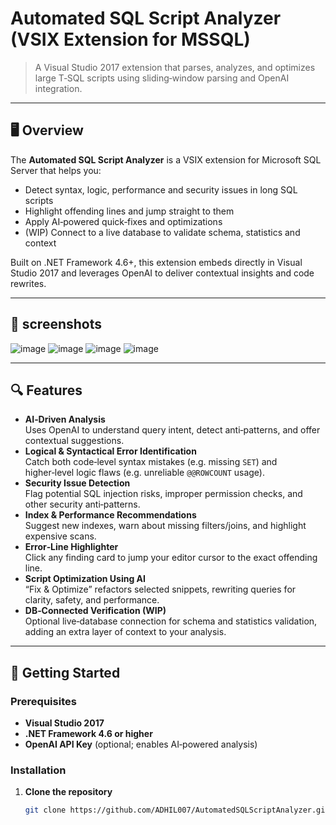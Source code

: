 # Automated SQL Script Analyzer (VSIX Extension for MSSQL)

> A Visual Studio 2017 extension that parses, analyzes, and optimizes large T‑SQL scripts using sliding‑window parsing and OpenAI integration.

---

## 🖥️ Overview

The **Automated SQL Script Analyzer** is a VSIX extension for Microsoft SQL Server that helps you:

- Detect syntax, logic, performance and security issues in long SQL scripts  
- Highlight offending lines and jump straight to them  
- Apply AI‑powered quick‑fixes and optimizations  
- (WIP) Connect to a live database to validate schema, statistics and context  

Built on .NET Framework 4.6+, this extension embeds directly in Visual Studio 2017 and leverages OpenAI to deliver contextual insights and code rewrites.

---

## 📸 screenshots
![image](https://github.com/user-attachments/assets/497b7e8f-c3e0-426d-be88-bcc8ff684ebd)
![image](https://github.com/user-attachments/assets/1c7101fa-577c-4204-af4e-ed4ea08208de)
![image](https://github.com/user-attachments/assets/28f85361-5928-40b3-8b5e-e76aad1d2326)
![image](https://github.com/user-attachments/assets/8131d888-ff3d-4273-99d7-d4d472f117b6)





---

## 🔍 Features

- **AI‑Driven Analysis**  
  Uses OpenAI to understand query intent, detect anti‑patterns, and offer contextual suggestions.  
- **Logical & Syntactical Error Identification**  
  Catch both code‑level syntax mistakes (e.g. missing `SET`) and higher‑level logic flaws (e.g. unreliable `@@ROWCOUNT` usage).  
- **Security Issue Detection**  
  Flag potential SQL injection risks, improper permission checks, and other security anti‑patterns.  
- **Index & Performance Recommendations**  
  Suggest new indexes, warn about missing filters/joins, and highlight expensive scans.  
- **Error‑Line Highlighter**  
  Click any finding card to jump your editor cursor to the exact offending line.  
- **Script Optimization Using AI**  
  “Fix & Optimize” refactors selected snippets, rewriting queries for clarity, safety, and performance.  
- **DB‑Connected Verification (WIP)**  
  Optional live‑database connection for schema and statistics validation, adding an extra layer of context to your analysis.

---

## 🚀 Getting Started

### Prerequisites

- **Visual Studio 2017**  
- **.NET Framework 4.6 or higher**  
- **OpenAI API Key** (optional; enables AI‑powered analysis)

### Installation

1. **Clone the repository**  
   ```bash
   git clone https://github.com/ADHIL007/AutomatedSQLScriptAnalyzer.git
